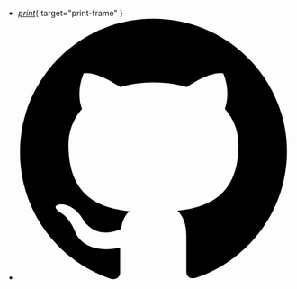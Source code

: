 - [<i class="material-icons">print</i>](print){ target="print-frame" }
- [<i class="material-icons github-icon"><svg viewBox="0 0 51.8 50.4" xmlns="http://www.w3.org/2000/svg"><path d="M25.9,0.2C11.8,0.2,0.3,11.7,0.3,25.8c0,11.3,7.3,20.9,17.5,24.3c1.3,0.2,1.7-0.6,1.7-1.2c0-0.6,0-2.6,0-4.8c-7.1,1.5-8.6-3-8.6-3c-1.2-3-2.8-3.7-2.8-3.7c-2.3-1.6,0.2-1.6,0.2-1.6c2.6,0.2,3.9,2.6,3.9,2.6c2.3,3.9,6,2.8,7.5,2.1c0.2-1.7,0.9-2.8,1.6-3.4c-5.7-0.6-11.7-2.8-11.7-12.7c0-2.8,1-5.1,2.6-6.9c-0.3-0.7-1.1-3.3,0.3-6.8c0,0,2.1-0.7,7,2.6c2-0.6,4.2-0.9,6.4-0.9c2.2,0,4.4,0.3,6.4,0.9c4.9-3.3,7-2.6,7-2.6c1.4,3.5,0.5,6.1,0.3,6.8c1.6,1.8,2.6,4.1,2.6,6.9c0,9.8-6,12-11.7,12.6c0.9,0.8,1.7,2.4,1.7,4.7c0,3.4,0,6.2,0,7c0,0.7,0.5,1.5,1.8,1.2c10.2-3.4,17.5-13,17.5-24.3C51.5,11.7,40.1,0.2,25.9,0.2z"></path></svg></i>](https://github.com/swimlane/docspa)

<iframe name="print-frame" style="visibility: hidden; position: absolute"></iframe>
